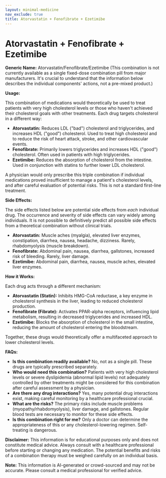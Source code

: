 ```yaml
---
layout: minimal-medicine
nav_exclude: true
title: Atorvastatin + Fenofibrate + Ezetimibe
---
```


# Atorvastatin + Fenofibrate + Ezetimibe

**Generic Name:** Atorvastatin/Fenofibrate/Ezetimibe (This combination is not currently available as a single fixed-dose combination pill from major manufacturers.  It's crucial to understand that the information below describes the individual components' actions, not a pre-mixed product.)

**Usage:**

This combination of medications would theoretically be used to treat patients with very high cholesterol levels or those who haven't achieved their cholesterol goals with other treatments.  Each drug targets cholesterol in a different way:

* **Atorvastatin:**  Reduces LDL ("bad") cholesterol and triglycerides, and increases HDL ("good") cholesterol.  Used to treat high cholesterol and to reduce the risk of heart attack, stroke, and other cardiovascular events.
* **Fenofibrate:** Primarily lowers triglycerides and increases HDL ("good") cholesterol.  Often used in patients with high triglycerides.
* **Ezetimibe:**  Reduces the absorption of cholesterol from the intestine.  Used in conjunction with statins to further lower LDL cholesterol.

A physician would only prescribe this triple combination if individual medications proved insufficient to manage a patient's cholesterol levels, and after careful evaluation of potential risks.  This is not a standard first-line treatment.

**Side Effects:**

The side effects listed below are potential side effects from *each* individual drug. The occurrence and severity of side effects can vary widely among individuals.  It is not possible to definitively predict all possible side effects from a theoretical combination without clinical trials.

* **Atorvastatin:** Muscle aches (myalgia), elevated liver enzymes, constipation, diarrhea, nausea, headache, dizziness.  Rarely, rhabdomyolysis (muscle breakdown).
* **Fenofibrate:**  Abdominal pain, nausea, diarrhea, gallstones, increased risk of bleeding.  Rarely, liver damage.
* **Ezetimibe:**  Abdominal pain, diarrhea, nausea, muscle aches, elevated liver enzymes.

**How it Works:**

Each drug acts through a different mechanism:

* **Atorvastatin (Statin):** Inhibits HMG-CoA reductase, a key enzyme in cholesterol synthesis in the liver, leading to reduced cholesterol production.
* **Fenofibrate (Fibrate):**  Activates PPAR-alpha receptors, influencing lipid metabolism, resulting in decreased triglycerides and increased HDL.
* **Ezetimibe:**  Blocks the absorption of cholesterol in the small intestine, reducing the amount of cholesterol entering the bloodstream.

Together, these drugs would theoretically offer a multifaceted approach to lower cholesterol levels.


**FAQs:**

* **Is this combination readily available?** No, not as a single pill.  These drugs are typically prescribed separately.
* **Who would need this combination?** Patients with very high cholesterol levels or severe dyslipidemia (abnormal lipid levels) not adequately controlled by other treatments might be considered for this combination after careful assessment by a physician.
* **Are there any drug interactions?** Yes, many potential drug interactions exist, making careful monitoring by a healthcare professional crucial.
* **What are the risks?**  The primary risks include muscle problems (myopathy/rhabdomyolysis), liver damage, and gallstones.  Regular blood tests are necessary to monitor for these side effects.
* **Is this combination right for me?** Only a doctor can determine the appropriateness of this or any cholesterol-lowering regimen.  Self-treating is dangerous.

**Disclaimer:** This information is for educational purposes only and does not constitute medical advice.  Always consult with a healthcare professional before starting or changing any medication.  The potential benefits and risks of a combination therapy must be weighed carefully on an individual basis.


**Note:** This information is AI-generated or crowd-sourced and may not be accurate. Please consult a medical professional for verified advice.